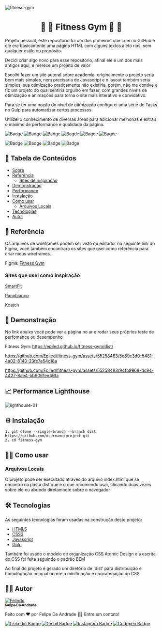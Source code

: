 ![fitness-gym](https://github.com/Epiled/fitness-gym/assets/55258483/06dab758-24e7-447c-8858-6915b724c470)

<h1 align="center" id="sobre"> 🔸 💪 Fitness Gym 🦵 🔸 </h1>

<p>
  Projeto pessoal, este repositório foi um dos primeiros que criei no GitHub e ele era basicamente uma página HTML com alguns textos aleto rios, sem qualquer estilo ou propósito
</p>
<p>
  Decidi criar algo novo para esse repositório, afinal ele é um dos mais antigos aqui, e merece um projeto de valor
</p>
<p>
  Escolhi fazer um site autoral sobre academia, originalmente o projeto seria bem mais simples, nem precisaria de Javascript e o layout também seria simples, sua otimização praticamente não existiria, porém, não me contive e fiz um projeto do qual sentiria orgulho em fazer, com grandes níveis de otimização e animações para torna o site mais interativo e convidativo.
</p>
<p>
  Para se ter uma noção do nível de otimização configurei uma série de Tasks no Gulp para automatizar certos processos
</p>
<p>
  Utilizei o conhecimento de diversas áreas para adicionar melhorias e extrair o máximo de performance e qualidade da página.
</p>

![Badge](https://img.shields.io/github/last-commit/Epiled/fitness-gym?style=for-the-badge)
![Badge](https://img.shields.io/github/languages/code-size/Epiled/fitness-gym?style=for-the-badge)
![Badge](https://img.shields.io/github/languages/count/Epiled/fitness-gym?style=for-the-badge)
![Bagde](https://img.shields.io/badge/repo%20status-Beta-cyan?style=for-the-badge)
![Bagde](https://img.shields.io/github/v/release/Epiled/fitness-gym?style=for-the-badge)
![Bagde](https://img.shields.io/github/license/Epiled/fitness-gym?style=for-the-badge)

![Badge](https://img.shields.io/badge/-HTML5-E34F26?style=for-the-badge&logo=html5&logoColor=white)
![Badge](https://img.shields.io/badge/-CSS3-1572B6?style=for-the-badge&logo=css3&logoColor=white)
![Badge](https://img.shields.io/badge/-JS-F7DF1E?style=for-the-badge&logo=javascript&logoColor=black)
![Badge](https://img.shields.io/badge/-Gulp-CF4647?style=for-the-badge&logo=gulp&logoColor=white)


<h2> 📑 Tabela de Conteúdos </h2>

<!--ts-->
   * [Sobre](#sobre)
   * [Referência](#referencia)
      * [Sites de inspiração](#inspiracao)
   * [Demonstração](#demonstracao)
   * [Performance](#performance)
   * [Instalação](#instalacao)
   * [Como usar](#como-usar)
      * [Arquivos Locais](#arquivos_locais)
   * [Tecnologias](#tecnologias)
   * [Autor](#autor)
<!--te-->

<h2 id="referencia"> 🔖 Referência </h2>
<p>
  Os arquivos de wireframes podem ser visto ou editador no seguinte link do Figma, você também encontrara os sites que usei como referência para criar meus wireframes.
<p>
<p>
  Figma: <a target="_blank" href="https://www.figma.com/file/FodXub9KWw9YjUF2Zfl1GZ/Linkdlin-Projeto-%2F-GitHub-Organizar?type=design&node-id=0%3A1&mode=design&t=RONnshCJTvwMx9t2-1">
    Fitness Gym
  </a>
</p>
<h3 id="inspiracao">Sites que usei como inspiração</h3>
<p>
  <a target="_blank" href="https://www.smartfit.com.br/?gclid=Cj0KCQjwjt-oBhDKARIsABVRB0wsnAjS--OiIMrzNjklx9nR3w0rXAZM46lWLefnmjgkCP2UW0fC0EEaApkPEALw_wcB">
    SmartFit
  </a>
</p>
<p>
   <a target="_blank" href="https://www.panobiancoacademia.com.br/">
     Panobianco
   </a>
</p>
<p>
   <a target="_blank" href="https://www.koatch.com/">
     Koatch
   </a>
</p>


<h2 id="demonstracao"> 👀 Demonstração </h2>

<p>No link abaixo você pode ver a página no ar e rodar seus próprios teste de perfomance ou desempenho</p>
<p>Fitness Gym: <a href="https://epiled.github.io/fitness-gym/dist/">https://epiled.github.io/fitness-gym/dist/</a></p>

https://github.com/Epiled/fitness-gym/assets/55258483/5e89e3d0-5481-4a02-8140-23fe7e54c18a

https://github.com/Epiled/fitness-gym/assets/55258483/94fb9968-dc94-4427-8ae4-bb6061ee46fa

<h2 id="performance"> 📈 Performance Lighthouse </h2>

![lighthouse-01](https://github.com/Epiled/fitness-gym/assets/55258483/eb26375c-1257-458f-ad1c-34e03948ed17)

<h2 id="instalacao"> ⚙ Instalação </h2>

```
1. git clone --single-branch --branch dist https://github.com/username/project.git
2. cd fitness-gym
```

<h2 id="como-usar"> 👩‍🏫 Como usar </h2>

<h3 id="arquivos_locais">Arquivos Locais</h3>
<p>O projeto pode ser executado atraves do arquivo index.html que se encontra na pasta dist que é o que recomendo usar, clicando duas vezes sobre ele ou abrindo diretamnete sobre o navegador</p>

<h2 id="tecnologias"> 🛠 Tecnologias </h2>

As seguintes tecnologias foram usadas na construção deste projeto:

<ul>
  <li><a href="https://www.w3schools.com/html/default.asp" target="_blank">HTML5</a></li>
  <li><a href="https://www.w3schools.com/css/default.asp" target="_blank">CSS3</a></li>
  <li><a href="https://www.w3schools.com/js/default.asp" target="_blank">Javascript</a></li>
  <li><a href="https://gulpjs.com/" target="_blank">Gulp</a></li>
</ul>

<p>
  Também foi usado o modelo de organização CSS Atomic Design e a escrita do CSS foi feita seguindo o padrão BEM
</p>
<p>
  Ao final do projeto é gerado um diretório de 'dist' para distribuição e homologação no qual ocorre a minificação e concatenação do CSS
</p>

<h2 id="autor"> 👨‍💻 Autor </h2>

<a href="https://github.com/Epiled">

![Felindo](https://user-images.githubusercontent.com/55258483/178338085-2cea8bf2-6d0c-409a-9d0e-23359b7d303e.png)
 <br />
 <sub><b>Felipe De Andrade</b></sub></a>

Feito com ❤️ por Felipe De Andrade 👋🏽 Entre em contato!

[![Linkedin Badge](https://img.shields.io/badge/-Felipe-blue?style=flat-square&logo=Linkedin&logoColor=white&link=https://www.linkedin.com/in/fademendonca/)](https://www.linkedin.com/in/fademendonca/)
[![Gmail Badge](https://img.shields.io/badge/-felipe.deam98@gmail.com-c14438?style=flat-square&logo=Gmail&logoColor=white&link=mailto:felipe.deam98@gmail.com)](mailto:felipe.deam98@gmail.com)
[![Instagram Badge](https://img.shields.io/badge/-Instagram-e4405f?style=flat-square&logo=Instagram&logoColor=white&link=https://www.instagram.com/felipe.deam/)](https://www.instagram.com/felipe.deam/)
[![Codepen Badge](https://img.shields.io/badge/-Codepen-000000?style=flat-square&logo=Codepen&logoColor=white&link=https://codepen.io/epiled)](https://codepen.io/epiled)
